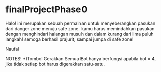 # finalProjectPhase0

Halo!
ini merupakan sebuah permainan untuk menyeberangkan pasukan dari danger zone menuju safe zone.
kamu harus memindahkan pasukan dengan menghindari halangan musuh dan dalam kurang dari lima puluh langkah!
semoga berhasil prajurit,
sampai jumpa di safe zone!


Naufal

NOTES!
*)Tombol Gerakkan Semua Bot hanya berfungsi apabila bot = 4, jika tidak setiap bot harus digerakkan satu-satu.

